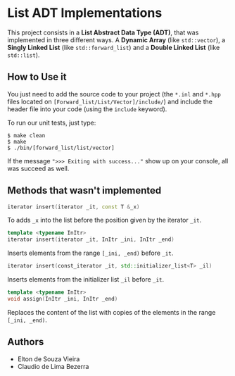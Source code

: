 # List ADT Implementations
This project  consists in a **List Abstract Data Type (ADT)**, that was implemented in three different ways. A **Dynamic Array** (like `std::vector`), a **Singly Linked List** (like `std::forward_list`) and a **Double Linked List** (like `std::list`).


## How to Use it
You just need to add the source code to your project (the `*.inl` and `*.hpp` files located on `[Forward_list/List/Vector]/include/`) and include the header file into your code (using the `include` keyword).

To run our unit tests, just type:

```shell
$ make clean
$ make
$ ./bin/[forward_list/list/vector]
```

If the message `">>> Exiting with success..."` show up on your console, all was succeed as well.


## Methods that wasn't implemented

```cpp
iterator insert(iterator _it, const T &_x)
```
To adds `_x` into the list before the position given by the iterator `_it`.

```cpp
template <typename InItr>
iterator insert(iterator _it, InItr _ini, InItr _end)
```
Inserts elements from the range `[_ini, _end)` before `_it`.

```cpp
iterator insert(const_iterator _it, std::initializer_list<T> _il)
```
Inserts elements from the initializer list `_il` before `_it`.

```cpp
template <typename InItr>
void assign(InItr _ini, InItr _end)
```
Replaces the content of the list with copies of the elements in the range `[_ini, _end)`.


## Authors
 - Elton de Souza Vieira
 - Claudio de Lima Bezerra
